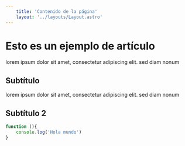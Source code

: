 ```yaml
---
    title: 'Contenido de la página'
    layout: '../layouts/Layout.astro'
---
```


# Esto es un ejemplo de artículo

lorem ipsum dolor sit amet, consectetur adipiscing elit. sed diam nonum

## Subtítulo

lorem ipsum dolor sit amet, consectetur adipiscing elit. sed diam nonum

## Subtítulo 2

```javascript
function (){
    console.log('Hola mundo')
}
```